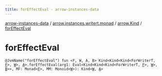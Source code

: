 ```yaml
---
title: forEffectEval - arrow-instances-data
---
```


[arrow-instances-data](../../index.html) / [arrow.instances.writert.monad](../index.html) / [arrow.Kind](index.html) / [forEffectEval](./for-effect-eval.html)

# forEffectEval

`@JvmName("forEffectEval") fun <F, W, A, B> Kind<Kind<Kind<ForWriterT, `[`F`](for-effect-eval.html#F)`>, `[`W`](for-effect-eval.html#W)`>, `[`A`](for-effect-eval.html#A)`>.forEffectEval(arg1: Eval<Kind<Kind<Kind<ForWriterT, `[`F`](for-effect-eval.html#F)`>, `[`W`](for-effect-eval.html#W)`>, `[`B`](for-effect-eval.html#B)`>>, MF: Monad<`[`F`](for-effect-eval.html#F)`>, MM: Monoid<`[`W`](for-effect-eval.html#W)`>): Kind<`[`W`](for-effect-eval.html#W)`, `[`A`](for-effect-eval.html#A)`>`
